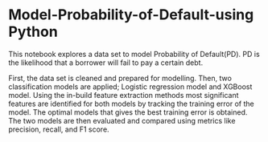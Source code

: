 # Model-Probability-of-Default-using Python

This notebook explores a data set to model Probability of Default(PD). PD is the likelihood that a borrower will fail to pay a certain debt. 

First, the data set is cleaned and prepared for modelling. Then, two classification models are applied; Logistic regression model and XGBoost model. Using the in-build feature extraction methods most significant features are identified for both models by tracking the training error of the model. The optimal models that gives the best training error is obtained. The two models are then evaluated and compared using metrics like precision, recall, and F1 score.
